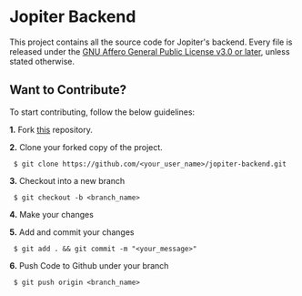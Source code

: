 # Jopiter Backend

This project contains all the source code for Jopiter's backend. Every file is released under the [GNU Affero General Public License v3.0 or later](LICENSE), unless stated otherwise.

  
## Want to Contribute?

To start contributing, follow the below guidelines: 

**1.**  Fork [this](git@github.com:Contributed-Repositories/jopiter-backend.git) repository.

**2.**  Clone your forked copy of the project.

     $ git clone https://github.com/<your_user_name>/jopiter-backend.git

     
**3.** Checkout into a new branch 

     $ git checkout -b <branch_name>

**4.** Make your changes

**5.** Add and commit your changes

     $ git add . && git commit -m "<your_message>"
     
**6.** Push Code to Github under your branch 

     $ git push origin <branch_name>   
